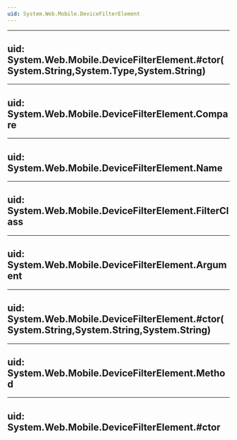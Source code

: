 ```yaml
---
uid: System.Web.Mobile.DeviceFilterElement
---
```


---
uid: System.Web.Mobile.DeviceFilterElement.#ctor(System.String,System.Type,System.String)
---

---
uid: System.Web.Mobile.DeviceFilterElement.Compare
---

---
uid: System.Web.Mobile.DeviceFilterElement.Name
---

---
uid: System.Web.Mobile.DeviceFilterElement.FilterClass
---

---
uid: System.Web.Mobile.DeviceFilterElement.Argument
---

---
uid: System.Web.Mobile.DeviceFilterElement.#ctor(System.String,System.String,System.String)
---

---
uid: System.Web.Mobile.DeviceFilterElement.Method
---

---
uid: System.Web.Mobile.DeviceFilterElement.#ctor
---
